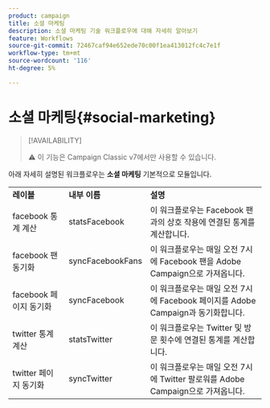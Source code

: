```yaml
---
product: campaign
title: 소셜 마케팅
description: 소셜 마케팅 기술 워크플로우에 대해 자세히 알아보기
feature: Workflows
source-git-commit: 72467caf94e652ede70c00f1ea413012fc4c7e1f
workflow-type: tm+mt
source-wordcount: '116'
ht-degree: 5%

---
```



# 소셜 마케팅{#social-marketing}



>[!AVAILABILITY]
>
>:warning: 이 기능은 Campaign Classic v7에서만 사용할 수 있습니다.

아래 자세히 설명된 워크플로우는 **소셜 마케팅** 기본적으로 모듈입니다.

<table> 
 <tbody> 
  <tr> 
   <td> <strong>레이블</strong><br /> </td> 
   <td> <strong>내부 이름</strong><br /> </td> 
   <td> <strong>설명</strong><br /> </td> 
  </tr> 
  <tr> 
   <td> <span class="uicontrol">facebook 통계 계산</span> <br /> </td> 
   <td> <span class="uicontrol">statsFacebook</span> <br /> </td> 
   <td> 이 워크플로우는 Facebook 팬과의 상호 작용에 연결된 통계를 계산합니다.<br /> </td> 
  </tr> 
  <tr> 
   <td> <span class="uicontrol">facebook 팬 동기화</span> <br /> </td> 
   <td> <span class="uicontrol">syncFacebookFans</span> <br /> </td> 
   <td> 이 워크플로우는 매일 오전 7시에 Facebook 팬을 Adobe Campaign으로 가져옵니다.<br /> </td> 
  </tr> 
  <tr> 
   <td> <span class="uicontrol">facebook 페이지 동기화</span> <br /> </td> 
   <td> <span class="uicontrol">syncFacebook</span> <br /> </td> 
   <td> 이 워크플로우는 매일 오전 7시에 Facebook 페이지를 Adobe Campaign과 동기화합니다.<br /> </td> 
  </tr> 
  <tr> 
   <td> <span class="uicontrol">twitter 통계 계산</span> <br /> </td> 
   <td> <span class="uicontrol">statsTwitter</span> <br /> </td> 
   <td> 이 워크플로우는 Twitter 및 방문 횟수에 연결된 통계를 계산합니다.<br /> </td> 
  </tr> 
  <tr> 
   <td> <span class="uicontrol">twitter 페이지 동기화</span> <br /> </td> 
   <td> <span class="uicontrol">syncTwitter</span> <br /> </td> 
   <td> 이 워크플로우는 매일 오전 7시에 Twitter 팔로워를 Adobe Campaign으로 가져옵니다.<br /> </td> 
  </tr> 
 </tbody> 
</table>

